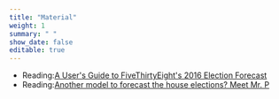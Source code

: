 ```yaml
---
title: "Material"
weight: 1
summary: " "
show_date: false
editable: true
---
```


* Reading:[A User's Guide to FiveThirtyEight's 2016 Election Forecast](https://fivethirtyeight.com/features/a-users-guide-to-fivethirtyeights-2016-general-election-forecast/)
* Reading:[Another model to forecast the house elections? Meet Mr. P](https://www.thecrosstab.com/2018/04/20/mrp-house/)


